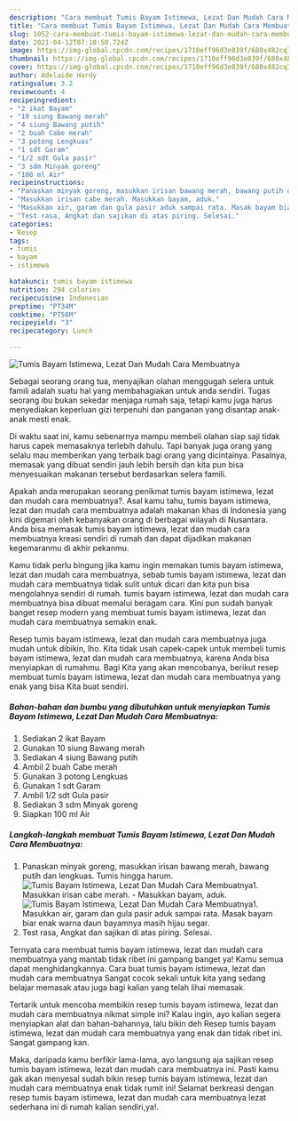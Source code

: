 ```yaml
---
description: "Cara membuat Tumis Bayam Istimewa, Lezat Dan Mudah Cara Membuatnya yang nikmat Untuk Jualan"
title: "Cara membuat Tumis Bayam Istimewa, Lezat Dan Mudah Cara Membuatnya yang nikmat Untuk Jualan"
slug: 1052-cara-membuat-tumis-bayam-istimewa-lezat-dan-mudah-cara-membuatnya-yang-nikmat-untuk-jualan
date: 2021-04-12T07:10:50.724Z
image: https://img-global.cpcdn.com/recipes/1710eff96d3e839f/680x482cq70/tumis-bayam-istimewa-lezat-dan-mudah-cara-membuatnya-foto-resep-utama.jpg
thumbnail: https://img-global.cpcdn.com/recipes/1710eff96d3e839f/680x482cq70/tumis-bayam-istimewa-lezat-dan-mudah-cara-membuatnya-foto-resep-utama.jpg
cover: https://img-global.cpcdn.com/recipes/1710eff96d3e839f/680x482cq70/tumis-bayam-istimewa-lezat-dan-mudah-cara-membuatnya-foto-resep-utama.jpg
author: Adelaide Hardy
ratingvalue: 3.2
reviewcount: 4
recipeingredient:
- "2 ikat Bayam"
- "10 siung Bawang merah"
- "4 siung Bawang putih"
- "2 buah Cabe merah"
- "3 potong Lengkuas"
- "1 sdt Garam"
- "1/2 sdt Gula pasir"
- "3 sdm Minyak goreng"
- "100 ml Air"
recipeinstructions:
- "Panaskan minyak goreng, masukkan irisan bawang merah, bawang putih dan lengkuas. Tumis hingga harum."
- "Masukkan irisan cabe merah. Masukkan bayam, aduk."
- "Masukkan air, garam dan gula pasir aduk sampai rata. Masak bayam biar enak warna daun bayamnya masih hijau segar."
- "Test rasa, Angkat dan sajikan di atas piring. Selesai."
categories:
- Resep
tags:
- tumis
- bayam
- istimewa

katakunci: tumis bayam istimewa 
nutrition: 294 calories
recipecuisine: Indonesian
preptime: "PT34M"
cooktime: "PT56M"
recipeyield: "3"
recipecategory: Lunch

---
```



![Tumis Bayam Istimewa, Lezat Dan Mudah Cara Membuatnya](https://img-global.cpcdn.com/recipes/1710eff96d3e839f/680x482cq70/tumis-bayam-istimewa-lezat-dan-mudah-cara-membuatnya-foto-resep-utama.jpg)

Sebagai seorang orang tua, menyajikan olahan menggugah selera untuk famili adalah suatu hal yang membahagiakan untuk anda sendiri. Tugas seorang ibu bukan sekedar menjaga rumah saja, tetapi kamu juga harus menyediakan keperluan gizi terpenuhi dan panganan yang disantap anak-anak mesti enak.

Di waktu  saat ini, kamu sebenarnya mampu membeli olahan siap saji tidak harus capek memasaknya terlebih dahulu. Tapi banyak juga orang yang selalu mau memberikan yang terbaik bagi orang yang dicintainya. Pasalnya, memasak yang dibuat sendiri jauh lebih bersih dan kita pun bisa menyesuaikan makanan tersebut berdasarkan selera famili. 



Apakah anda merupakan seorang penikmat tumis bayam istimewa, lezat dan mudah cara membuatnya?. Asal kamu tahu, tumis bayam istimewa, lezat dan mudah cara membuatnya adalah makanan khas di Indonesia yang kini digemari oleh kebanyakan orang di berbagai wilayah di Nusantara. Anda bisa memasak tumis bayam istimewa, lezat dan mudah cara membuatnya kreasi sendiri di rumah dan dapat dijadikan makanan kegemaranmu di akhir pekanmu.

Kamu tidak perlu bingung jika kamu ingin memakan tumis bayam istimewa, lezat dan mudah cara membuatnya, sebab tumis bayam istimewa, lezat dan mudah cara membuatnya tidak sulit untuk dicari dan kita pun bisa mengolahnya sendiri di rumah. tumis bayam istimewa, lezat dan mudah cara membuatnya bisa dibuat memalui beragam cara. Kini pun sudah banyak banget resep modern yang membuat tumis bayam istimewa, lezat dan mudah cara membuatnya semakin enak.

Resep tumis bayam istimewa, lezat dan mudah cara membuatnya juga mudah untuk dibikin, lho. Kita tidak usah capek-capek untuk membeli tumis bayam istimewa, lezat dan mudah cara membuatnya, karena Anda bisa menyiapkan di rumahmu. Bagi Kita yang akan mencobanya, berikut resep membuat tumis bayam istimewa, lezat dan mudah cara membuatnya yang enak yang bisa Kita buat sendiri.

<!--inarticleads1-->

##### Bahan-bahan dan bumbu yang dibutuhkan untuk menyiapkan Tumis Bayam Istimewa, Lezat Dan Mudah Cara Membuatnya:

1. Sediakan 2 ikat Bayam
1. Gunakan 10 siung Bawang merah
1. Sediakan 4 siung Bawang putih
1. Ambil 2 buah Cabe merah
1. Gunakan 3 potong Lengkuas
1. Gunakan 1 sdt Garam
1. Ambil 1/2 sdt Gula pasir
1. Sediakan 3 sdm Minyak goreng
1. Siapkan 100 ml Air




<!--inarticleads2-->

##### Langkah-langkah membuat Tumis Bayam Istimewa, Lezat Dan Mudah Cara Membuatnya:

1. Panaskan minyak goreng, masukkan irisan bawang merah, bawang putih dan lengkuas. Tumis hingga harum.
<img src="//assets-global.cpcdn.com/assets/icons/button_play-2c75c40dde080a61004c1f40b05d8f140eaff45d7e9e6481dc71c63d2e7c4909.png" alt="Tumis Bayam Istimewa, Lezat Dan Mudah Cara Membuatnya">1. Masukkan irisan cabe merah. - Masukkan bayam, aduk.
<img src="//assets-global.cpcdn.com/assets/icons/button_play-2c75c40dde080a61004c1f40b05d8f140eaff45d7e9e6481dc71c63d2e7c4909.png" alt="Tumis Bayam Istimewa, Lezat Dan Mudah Cara Membuatnya">1. Masukkan air, garam dan gula pasir aduk sampai rata. Masak bayam biar enak warna daun bayamnya masih hijau segar.
1. Test rasa, Angkat dan sajikan di atas piring. Selesai.




Ternyata cara membuat tumis bayam istimewa, lezat dan mudah cara membuatnya yang mantab tidak ribet ini gampang banget ya! Kamu semua dapat menghidangkannya. Cara buat tumis bayam istimewa, lezat dan mudah cara membuatnya Sangat cocok sekali untuk kita yang sedang belajar memasak atau juga bagi kalian yang telah lihai memasak.

Tertarik untuk mencoba membikin resep tumis bayam istimewa, lezat dan mudah cara membuatnya nikmat simple ini? Kalau ingin, ayo kalian segera menyiapkan alat dan bahan-bahannya, lalu bikin deh Resep tumis bayam istimewa, lezat dan mudah cara membuatnya yang enak dan tidak ribet ini. Sangat gampang kan. 

Maka, daripada kamu berfikir lama-lama, ayo langsung aja sajikan resep tumis bayam istimewa, lezat dan mudah cara membuatnya ini. Pasti kamu gak akan menyesal sudah bikin resep tumis bayam istimewa, lezat dan mudah cara membuatnya enak tidak rumit ini! Selamat berkreasi dengan resep tumis bayam istimewa, lezat dan mudah cara membuatnya lezat sederhana ini di rumah kalian sendiri,ya!.

